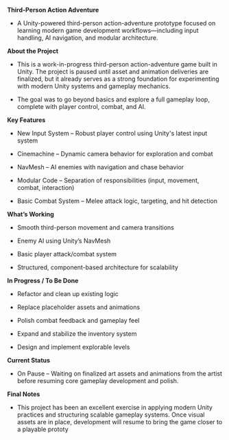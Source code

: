 **Third-Person Action Adventure**

- A Unity-powered third-person action-adventure prototype focused on learning modern game development workflows—including input handling, AI navigation, and modular architecture.

**About the Project**

- This is a work-in-progress third-person action-adventure game built in Unity. The project is paused until asset and animation deliveries are finalized, but it already serves as a strong foundation for experimenting with modern Unity systems and gameplay mechanics.

- The goal was to go beyond basics and explore a full gameplay loop, complete with player control, combat, and AI.


**Key Features**

- New Input System – Robust player control using Unity's latest input system

- Cinemachine – Dynamic camera behavior for exploration and combat

- NavMesh – AI enemies with navigation and chase behavior

- Modular Code – Separation of responsibilities (input, movement, combat, interaction)

- Basic Combat System – Melee attack logic, targeting, and hit detection


**What’s Working**

- Smooth third-person movement and camera transitions

- Enemy AI using Unity’s NavMesh

- Basic player attack/combat system

- Structured, component-based architecture for scalability

**In Progress / To Be Done**

- Refactor and clean up existing logic

- Replace placeholder assets and animations

- Polish combat feedback and gameplay feel

- Expand and stabilize the inventory system

- Design and implement explorable levels

**Current Status**

- On Pause – Waiting on finalized art assets and animations from the artist before resuming core gameplay development and polish.

**Final Notes**

- This project has been an excellent exercise in applying modern Unity practices and structuring scalable gameplay systems. Once visual assets are in place, development will resume to bring the game closer to a playable prototy
